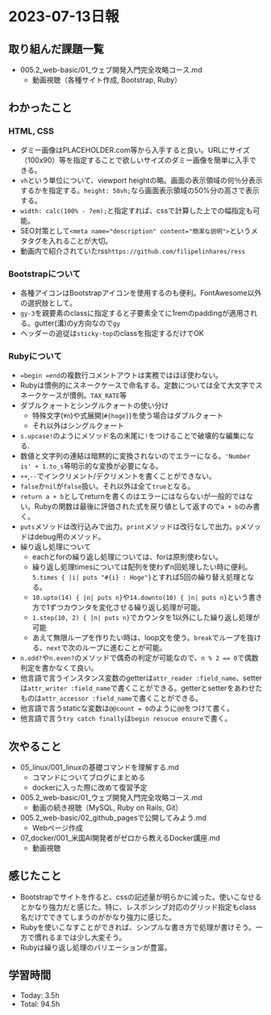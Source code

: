 # 2023-07-13日報

## 取り組んだ課題一覧
* 005.2_web-basic/01_ウェブ開発入門完全攻略コース.md
  * 動画視聴（各種サイト作成, Bootstrap, Ruby）

## わかったこと
### HTML, CSS
* ダミー画像はPLACEHOLDER.com等から入手すると良い。URLにサイズ（100x90）等を指定することで欲しいサイズのダミー画像を簡単に入手できる。
* `vh`という単位について、viewport heightの略。画面の表示領域の何％分表示するかを指定する。`height: 50vh;`なら画面表示領域の50%分の高さで表示する。
* `width: calc(100% - 7em);`と指定すれば、cssで計算した上での幅指定も可能。
* SEO対策として`<meta name="description" content="簡潔な説明">`というメタタグを入れることが大切。
* 動画内で紹介されていたrss`https://github.com/filipelinhares/ress`
### Bootstrapについて
* 各種アイコンはBootstrapアイコンを使用するのも便利。FontAwesome以外の選択肢として。
* `gy-3`を親要素のclassに指定すると子要素全てに1remのpaddingが適用される。gutter(溝)のy方向なので`gy`
* ヘッダーの追従は`sticky-top`のclassを指定するだけでOK
### Rubyについて
* `=begin =end`の複数行コメントアウトは実務ではほぼ使わない。
* Rubyは慣例的にスネークケースで命名する。定数については全て大文字でスネークケースが慣例。`TAX_RATE`等
* ダブルクォートとシングルクォートの使い分け
  * 特殊文字(`¥n`)や式展開(`#{hoge}`)を使う場合はダブルクォート
  * それ以外はシングルクォート
* `s.upcase!`のようにメソッド名の末尾に`!`をつけることで破壊的な編集になる.
* 数値と文字列の連結は暗黙的に変換されないのでエラーになる。`'Number is' + 1.to_s`等明示的な変換が必要になる。
* `++`,`--`でインクリメント/デクリメントを書くことができない。
* `false`か`nil`が`false`扱い。それ以外は全て`true`となる。
* `return a + b`としてreturnを書くのはエラーにはならないが一般的ではない。Rubyの関数は最後に評価された式を戻り値として返すので`a + b`のみ書く。
* `puts`メソッドは改行込みで出力。`print`メソッドは改行なしで出力。`p`メソッドはdebug用のメソッド。
* 繰り返し処理について
  * eachとforの繰り返し処理については、forは原則使わない。
  * 繰り返し処理timesについては配列を使わずn回処理したい時に便利。`5.times { |i| puts "#{i} : Hoge"}`とすれば5回の繰り替え処理となる。
  * `10.upto(14) { |n| puts n}`や`14.downto(10) { |n| puts n}`という書き方で1ずつカウンタを変化させる繰り返し処理が可能。
  * `1.step(10, 2) { |n| puts n}`でカウンタを1以外にした繰り返し処理が可能
  * あえて無限ループを作りたい時は、loop文を使う。`break`でループを抜ける、`next`で次のループに進むことが可能。
* `n.odd?`や`n.even?`のメソッドで偶奇の判定が可能なので、`n % 2 == 0`で偶数判定を書かなくて良い。
* 他言語で言うインスタンス変数のgetterは`attr_reader :field_name`、setterは`attr_writer :field_name`で書くことができる。getterとsetterをあわせたものは`attr_accessor :field_name`で書くことができる。
* 他言語で言うstaticな変数は`@@count = 0`のように`@@`をつけて書く。
* 他言語で言う`try catch finally`は`begin resucue ensure`で書く。

## 次やること
* 05_linux/001_linuxの基礎コマンドを理解する.md
  * コマンドについてブログにまとめる
  * dockerに入った際に改めて復習予定
* 005.2_web-basic/01_ウェブ開発入門完全攻略コース.md
  * 動画の続き視聴（MySQL, Ruby on Rails, Git）
* 005.2_web-basic/02_github_pagesで公開してみよう.md
  * Webページ作成
* 07_docker/001_米国AI開発者がゼロから教えるDocker講座.md
  * 動画視聴

## 感じたこと
* Bootstrapでサイトを作ると、cssの記述量が明らかに減った。使いこなせるとかなり強力だと感じた。特に、レスポンシブ対応のグリッド指定もclass名だけでできてしまうのがかなり強力に感じた。
* Rubyを使いこなすことができれば、シンプルな書き方で処理が書けそう。一方で慣れるまでは少し大変そう。
* Rubyは繰り返し処理のバリエーションが豊富。

## 学習時間
* Today: 3.5h
* Total: 94.5h